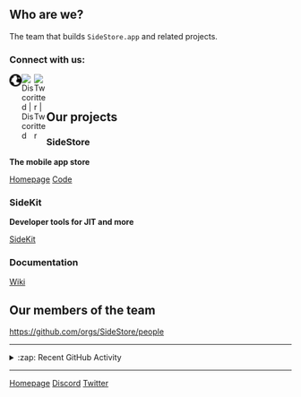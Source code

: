 <!-- 
Docs: How to use GitHub README and actions to auto-generate embedded content.
https://github.com/anuraghazra/github-readme-stats
https://www.youtube.com/watch?v=n6d4KHSKqGk
https://github.com/rahuldkjain/github-profile-readme-generator
 -->

## Who are we?

The team that builds `SideStore.app` and related projects.

### Connect with us:

<!--
[![Website](https://img.shields.io/website?label=sidestore.io&style=for-the-badge&url=https://sidestore.io)](https://sidestore.io)
[![Twitter Follow](https://img.shields.io/twitter/follow/sidestore_io?color=1DA1F2&logo=twitter&style=for-the-badge)](https://twitter.com/intent/follow?original_referer=https%3A%2F%2Fgithub.com%2Fsidestore&screen_name=sidestore)
[![GitHub Followers](https://img.shields.io/github/followers/sidestore?style=for-the-badge)]()
[![GitHub Sponsors](https://img.shields.io/github/sponsors/sidestore?style=for-the-badge
)]() 
-->

[<img align="left" alt="sidestore.io" width="22px" src="https://raw.githubusercontent.com/iconic/open-iconic/master/svg/globe.svg" />][website]
[<img align="left" alt="Discord | Discord" width="22px" src="https://cdn.jsdelivr.net/npm/simple-icons@v3/icons/discord.svg" />][discord]
[<img align="left" alt="Twitter | Twitter" width="22px" src="https://cdn.jsdelivr.net/npm/simple-icons@v3/icons/twitter.svg" />][twitter]

<br />
<br />

## Our projects

### SideStore

__The mobile app store__

[Homepage][website]
[Code][git.sidestore]

### SideKit

__Developer tools for JIT and more__

[SideKit][git.sidekit]

### Documentation

[Wiki][wiki]

## Our members of the team

https://github.com/orgs/SideStore/people

---

<details>
  <summary>:zap: Recent GitHub Activity</summary>

<!--START_SECTION:activity-->
1. ❗️ Closed issue [#839](https://github.com/SideStore/SideStore/issues/839) in [SideStore/SideStore](https://github.com/SideStore/SideStore)
2. ❗️ Opened issue [#847](https://github.com/SideStore/SideStore/issues/847) in [SideStore/SideStore](https://github.com/SideStore/SideStore)
3. 🎉 Merged PR [#846](https://github.com/SideStore/SideStore/pull/846) in [SideStore/SideStore](https://github.com/SideStore/SideStore)
4. 🗣 Commented on [#846](https://github.com/SideStore/SideStore/issues/846) in [SideStore/SideStore](https://github.com/SideStore/SideStore)
5. 💪 Opened PR [#846](https://github.com/SideStore/SideStore/pull/846) in [SideStore/SideStore](https://github.com/SideStore/SideStore)
6. 🗣 Commented on [#841](https://github.com/SideStore/SideStore/issues/841) in [SideStore/SideStore](https://github.com/SideStore/SideStore)
7. ❗️ Reopened issue [#841](https://github.com/SideStore/SideStore/issues/841) in [SideStore/SideStore](https://github.com/SideStore/SideStore)
8. ❗️ Closed issue [#53](https://github.com/SideStore/Community-Source/issues/53) in [SideStore/Community-Source](https://github.com/SideStore/Community-Source)
9. 🗣 Commented on [#53](https://github.com/SideStore/Community-Source/issues/53) in [SideStore/Community-Source](https://github.com/SideStore/Community-Source)
10. ❗️ Reopened issue [#53](https://github.com/SideStore/Community-Source/issues/53) in [SideStore/Community-Source](https://github.com/SideStore/Community-Source)
11. 🗣 Commented on [#845](https://github.com/SideStore/SideStore/issues/845) in [SideStore/SideStore](https://github.com/SideStore/SideStore)
12. ❗️ Opened issue [#54](https://github.com/SideStore/Community-Source/issues/54) in [SideStore/Community-Source](https://github.com/SideStore/Community-Source)
13. ❗️ Closed issue [#53](https://github.com/SideStore/Community-Source/issues/53) in [SideStore/Community-Source](https://github.com/SideStore/Community-Source)
14. ❗️ Opened issue [#53](https://github.com/SideStore/Community-Source/issues/53) in [SideStore/Community-Source](https://github.com/SideStore/Community-Source)
15. 🗣 Commented on [#38](https://github.com/SideStore/Community-Source/issues/38) in [SideStore/Community-Source](https://github.com/SideStore/Community-Source)
16. 🗣 Commented on [#845](https://github.com/SideStore/SideStore/issues/845) in [SideStore/SideStore](https://github.com/SideStore/SideStore)
17. ❗️ Closed issue [#845](https://github.com/SideStore/SideStore/issues/845) in [SideStore/SideStore](https://github.com/SideStore/SideStore)
18. ❗️ Opened issue [#845](https://github.com/SideStore/SideStore/issues/845) in [SideStore/SideStore](https://github.com/SideStore/SideStore)
19. 🗣 Commented on [#841](https://github.com/SideStore/SideStore/issues/841) in [SideStore/SideStore](https://github.com/SideStore/SideStore)
20. ❗️ Closed issue [#841](https://github.com/SideStore/SideStore/issues/841) in [SideStore/SideStore](https://github.com/SideStore/SideStore)
<!--END_SECTION:activity-->

</details>

---

[Homepage][patreon] [Discord][discord] [Twitter][twitter]

<!--
- [Patreon][patreon]
- [OpenCollective][opencollective]
- [YouTube][youtube]
-->

[website]: https://sidestore.io
[wiki]: https://wiki.sidestore.io
[twitter]: https://twitter.com/sidestore_io
[discord]: https://discord.gg/sidestore-949183273383395328
[youtube]: https://youtube.com/TODO
[patreon]: https://www.patreon.com/SideStore
[opencollective]: https://opencollective.com/TODO
[git.sidestore]: https://github.com/SideStore/SideStore/
[git.sidekit]: https://github.com/SideStore/SideKit

